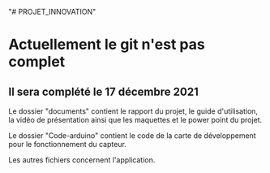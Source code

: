 "# PROJET_INNOVATION" 

# Actuellement le git n'est pas complet 
## Il sera complété le 17 décembre 2021

Le dossier "documents" contient le rapport du projet, le guide d'utilisation, la vidéo de présentation ainsi que les maquettes et le power point du projet.

Le dossier "Code-arduino" contient le code de la carte de développement pour le fonctionnement du capteur.

Les autres fichiers concernent l'application.
